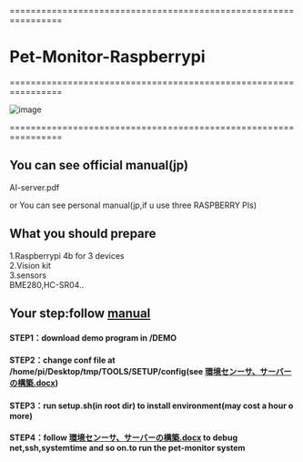 ================================================================

# Pet-Monitor-Raspberrypi

================================================================

![image](https://user-images.githubusercontent.com/26008298/132284403-bcd1a2af-9e4a-47ca-921f-90a772a59bb0.png)

================================================================

## You can see official manual(jp)
AI-server.pdf <br />

or You can see personal manual(jp,if u use three RASPBERRY PIs) <br />

## What you should prepare
1.Raspberrypi 4b for 3 devices <br />
2.Vision kit <br />
3.sensors <br />
BME280,HC-SR04.. <br />

##  Your step:follow [manual](https://drive.google.com/drive/folders/1nn_r1XoA7FMINGQU6EoJ_-fvZ6H1w3Ri)
#### STEP1：download demo program in /DEMO
#### STEP2：change conf file at /home/pi/Desktop/tmp/TOOLS/SETUP/config(see [環境センーサ、サーバーの構築.docx](https://drive.google.com/drive/folders/1nn_r1XoA7FMINGQU6EoJ_-fvZ6H1w3Ri))
#### STEP3：run setup.sh(in root dir) to install environment(may cost a hour o more)
#### STEP4：follow [環境センーサ、サーバーの構築.docx](https://drive.google.com/drive/folders/1nn_r1XoA7FMINGQU6EoJ_-fvZ6H1w3Ri) to debug net,ssh,systemtime and so on.to run the pet-monitor system
